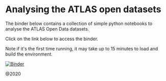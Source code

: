# Analysing the ATLAS open datasets
The binder below contains a collection of simple python notebooks to analyse the ATLAS Open Data datasets.

Click on the link below to access the binder.

Note if it's the first time running, it may take up to 15 minutes to load and build the environment. 

[![Binder](https://mybinder.org/badge_logo.svg)](https://mybinder.org/v2/gh/amcdouga/notebooks-collection-opendata/master)

@2020
